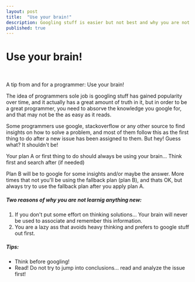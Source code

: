 ```yaml
---
layout: post
title:  "Use your brain!"
description: Googling stuff is easier but not best and why you are not retaining any knowledge
published: true
---
```



# Use your brain!
&nbsp;

A tip from and for a programmer: Use your brain!


The idea of programmers sole job is googling stuff has gained popularity over time, and it actually has a great amount of truth in it, but in order to be a great programmer, you need to absorve the knowledge you google for, and that may not be the as easy as it reads.


Some programmers use google, stackoverflow or any other source to find insights on how to solve a problem, and most of them follow this as the first thing to do after a new issue has been assigned to them. But hey! Guess what? It shouldn't be!

Your plan A or first thing to do should always be using your brain... Think first and search after (if needed)

Plan B will be to google for some insights and/or maybe the answer. More times that not you'll be using the fallback plan (plan B), and thats OK, but always try to use the fallback plan after you apply plan A.

##### Two reasons of why you are not learnig anything new:

1. If you don't put some effort on thinking solutions... Your brain will never be used to associate and remember this information.
2. You are a lazy ass that avoids heavy thinking and prefers to google stuff out first.

##### Tips:
- Think before googling!
- Read! Do not try to jump into conclusions... read and analyze the issue first!
